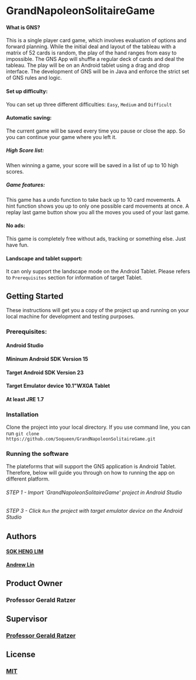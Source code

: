 # GrandNapoleonSolitaireGame

#### What is GNS?
This is a single player card game, which involves evaluation of options and forward planning. While the initial deal and layout of the tableau with a matrix of 52 cards is random, the play of the hand ranges from easy to impossible. The GNS App will shuffle a regular deck of cards and deal the tableau. The play will be on an Android tablet using a drag and drop interface. The development of GNS will be in Java and enforce the strict set of GNS rules and logic.

#### Set up difficulty:
You can set up three different difficulties: `Easy`, `Medium` and `Difficult`

#### Automatic saving:
The current game will be saved every time you pause or close the app. So you can continue your game where you left it.

##### High Score list:
When winning a game, your score will be saved in a list of up to 10 high scores.

##### Game features:
This game has a undo function to take back up to 10 card movements. A hint function shows you up to only one possible card movements at once.
A replay last game button show you all the moves you used of your last game. 

#### No ads:
This game is completely free without ads, tracking or something else. Just have fun.

#### Landscape and tablet support: 
It can only support the landscape mode on the Android Tablet. Please refers to `Prerequisites` section for information of target Tablet.

## Getting Started
These instructions will get you a copy of the project up and running on your local machine for development and testing purposes. 


### Prerequisites:
#### Android Studio
#### Mininum Android SDK Version 15
#### Target Android SDK Version 23
#### Target Emulator device 10.1"WXGA Tablet
#### At least JRE 1.7 


### Installation 
Clone the project into your local directory. If you use command line, you can run `git clone https://github.com/Soqueen/GrandNapoleonSolitaireGame.git`

### Running the software 
The plateforms that will support the GNS application is Android Tablet. Therefore, below will guide you through on how to running the app on different platform.

###### STEP 1 - Import `GrandNapoleonSolitaireGame' project in Android Studio
###### STEP 3 - Click `Run` the project with target emulator device on the Android Studio

## Authors

#### [SOK HENG LIM](https://github.com/Soqueen)
#### [Andrew Lin](https://github.com/andrewlin94)

## Product Owner
### Professor Gerald Ratzer

## Supervisor
### [Professor Gerald Ratzer](https://github.com/jvybihal)

## License 
### [MIT](https://github.com/Soqueen/GrandNapoleonSolitaireGame/blob/dev/LICENSE)

